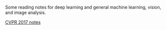 
Some reading notes for deep learning and general machine learning, vision, and image analysis.


[CVPR 2017 notes](CVPR_review.markdown)
